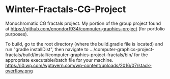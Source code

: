 # Winter-Fractals-CG-Project
Monochromatic CG fractals project. 
My portion of the group project found at https://github.com/enondorf934/computer-graphics-project (for portfolio purposes).

To build, go to the root directory (where the build.gradle file is located) and run "gradle installDist", then navigate to 
.../computer-graphics-project-fractals/build/install/computer-graphics-project-fractals/bin/ for the appropriate executable/batch file
for your machine.
https://i0.wp.com/wptavern.com/wp-content/uploads/2016/07/stack-overflow.png
